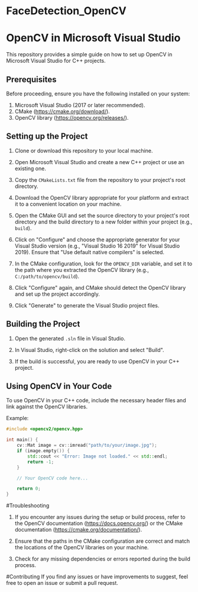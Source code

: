 # FaceDetection_OpenCV
# OpenCV in Microsoft Visual Studio

This repository provides a simple guide on how to set up OpenCV in Microsoft Visual Studio for C++ projects.

## Prerequisites

Before proceeding, ensure you have the following installed on your system:

1. Microsoft Visual Studio (2017 or later recommended).
2. CMake (https://cmake.org/download/).
3. OpenCV library (https://opencv.org/releases/).

## Setting up the Project

1. Clone or download this repository to your local machine.

2. Open Microsoft Visual Studio and create a new C++ project or use an existing one.

3. Copy the `CMakeLists.txt` file from the repository to your project's root directory.

4. Download the OpenCV library appropriate for your platform and extract it to a convenient location on your machine.

5. Open the CMake GUI and set the source directory to your project's root directory and the build directory to a new folder within your project (e.g., `build`).

6. Click on "Configure" and choose the appropriate generator for your Visual Studio version (e.g., "Visual Studio 16 2019" for Visual Studio 2019). Ensure that "Use default native compilers" is selected.

7. In the CMake configuration, look for the `OPENCV_DIR` variable, and set it to the path where you extracted the OpenCV library (e.g., `C:/path/to/opencv/build`).

8. Click "Configure" again, and CMake should detect the OpenCV library and set up the project accordingly.

9. Click "Generate" to generate the Visual Studio project files.

## Building the Project

1. Open the generated `.sln` file in Visual Studio.

2. In Visual Studio, right-click on the solution and select "Build".

3. If the build is successful, you are ready to use OpenCV in your C++ project.

## Using OpenCV in Your Code

To use OpenCV in your C++ code, include the necessary header files and link against the OpenCV libraries.

Example:

```cpp
#include <opencv2/opencv.hpp>

int main() {
    cv::Mat image = cv::imread("path/to/your/image.jpg");
    if (image.empty()) {
        std::cout << "Error: Image not loaded." << std::endl;
        return -1;
    }

    // Your OpenCV code here...

    return 0;
}
```
#Troubleshooting
1. If you encounter any issues during the setup or build process, refer to the OpenCV documentation (https://docs.opencv.org/) or the CMake documentation (https://cmake.org/documentation/).

2. Ensure that the paths in the CMake configuration are correct and match the locations of the OpenCV libraries on your machine.

3. Check for any missing dependencies or errors reported during the build process.

#Contributing
If you find any issues or have improvements to suggest, feel free to open an issue or submit a pull request.
